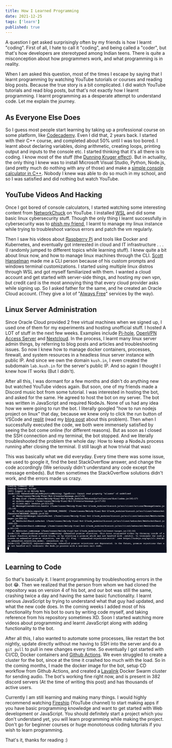 ```yaml
---
title: How I Learned Programming
date: 2021-12-25
tags: ['learn']
published: true
---
```


A question I get asked surprisingly often by my friends is how I learnt "coding". First of all, I hate to call it "coding", and being called a "coder", but that's how developers are stereotyped among Indian teens. There is quite a misconception about how programmers work, and what programming is in reality.

<!--more-->

When I am asked this question, most of the times I escape by saying that I learnt programming by watching YouTube tutorials or courses and reading blog posts. Because the true story is a bit complicated. I did watch YouTube tutorials and read blog posts, but that's not exactly how I learnt programming. I learnt programming as a desperate attempt to understand code. Let me explain the journey.

## As Everyone Else Does

So I guess most people start learning by taking up a professional course on some platform, like [Codecademy](https://www.codecademy.com). Even I did that, 2 years back. I started with their C++ course, and completed about 50% until I was too bored. I learnt about declaring variables, doing arithmetic, creating loops, printing output and inputs to the console etc. I started thinking that it's all there is to coding. I know most of the stuff (the [Dunning Kruger effect](https://en.wikipedia.org/wiki/Dunning%E2%80%93Kruger_effect)). But in actuality, the only thing I knew was to install Microsoft Visual Studio, Python, Node.js, (and pretty much do nothing with any of those) and make a [simple console calculator in C++](https://github.com/CyLicon/Simple_Calc). Nobody I knew was able to do so much in my school, and so I was satisfied and did nothing but watch YouTube.

## YouTube Videos And Hacking

Once I got bored of console calculators, I started watching some interesting content from [NetworkChuck](https://www.youtube.com/user/NetworkChuck) on YouTube. I installed [WSL](https://docs.microsoft.com/en-us/windows/wsl/) and did some basic linux cybersecurity stuff. Though the only thing I learnt successfully in cybersecurity was to [phish my friend](https://youtu.be/u9dBGWVwMMA), I learnt to manage my linux instance while trying to troubleshoot various errors and patch the vm regularly.

Then I saw his videos about [Raspberry Pi](https://www.youtu.be/dH3DdLy574M) and tools like Docker and Kubernetes, and eventually got interested in cloud and IT infrastructure . . . (I randomly jumped to different topics while learning stuff). I knew quite a bit about linux now, and how to manage linux machines through the CLI. [Scott Hanselman](https://www.youtube.com/c/shanselman) made me a CLI person because of his custom prompts and windows terminal customizations. I started using multiple linux distros through WSL and got myself familiarized with them. I wanted a cloud account and get started with server-side things, and hosting my own vpn, but credit card is the most annoying thing that every cloud provider asks while signing up. So I asked father for the same, and he created an Oracle Cloud account. (They give a lot of "[Always Free](https://www.oracle.com/cloud/free/)" services by the way).

## Linux Server Administration

Since Oracle Cloud provided 2 free virtual machines when we signed up, I used one of them for my experiments and hosting unofficial stuff. I hosted A LOT of stuff in the next few weeks. Examples include [Pi-hole](https://pi-hole.net/), [OpenVPN Access Server](https://openvpn.net/access-server/) and [Nextcloud](https://nextcloud.com/). In the process, I learnt many linux server admin things, by referring to blog posts and articles and troubleshooting issues. So now I knew how to manage docker containers, processes, firewall, and system resources in a headless linux server instance with public IP. And since we own the domain `kush.in`, I even created the subdomain `lab.kush.in` for the server's public IP. And so again I thought I knew how IT works (But I didn't).

After all this, I was dormant for a few months and didn't do anything new but watched YouTube videos again. But soon, one of my friends made a Discord music bot from some tutorial. I was interested in hosting the bot, and asked for the same. He agreed to host the bot on my server. The bot was written in JavaScript and required NodeJs. None of us had any idea how we were going to run the bot. I literally googled "how to run nodejs project on linux" that day, because we knew only to click the run button of VSCode and [replit](https://replit.com/) (read my [blog post](../post/How-To-Not-Learn-Computer-Science/) about this problem). Then when I successfully executed the code, we both were immensely satisfied by seeing the bot come online (for different reasons). But as soon as I closed the SSH connection and my terminal, the bot stopped. And we literally troubleshooted the problem the whole day: How to keep a NodeJs process running after closing the terminal. (I still laugh at how trivial that was)

This was basically what we did everyday. Every time there was some issue, we used to google it, find the best StackOverflow answer, and change the code accordingly (We seriously didn't understand any code except the message embeds). But then sometimes the StackOverflow solutions didn't work, and the errors made us crazy.

![Melody Error](./melody-error.png)

## Learning to Code

So that's basically it. I learnt programming by troubleshooting errors in the bot :joy:. Then we realized that the person from whom we had cloned the repository was on version 4 of his bot, and our bot was still the same, crashing twice a day and having the same basic functionality. I learnt serious JavaScript by trying to understand what that guy had updated, and what the new code does. In the coming weeks I added most of his functionality from his bot to ours by writing code myself, and taking reference from his repository sometimes XD. Soon I started watching more videos about programming and learnt JavaScript along with adding functionality to the bot.

After all this, I also wanted to automate some processes, like restart the bot nightly, update directly without me having to SSH into the server and do a `git pull` to pull in new changes every time. So eventually I got started with CI/CD, Docker containers and [Github Actions](https://github.com/features/actions). We even struggled to create a cluster for the bot, since at the time it crashed too much with the load. So in the coming months, I made the docker image for the bot, setup CD workflow from Github Actions, and created a [Lavalink](https://github.com/freyacodes/Lavalink) Docker Swarm cluster for sending audio. The bot's working fine right now, and is present in 382 discord servers (At the time of writing this post) and has thousands of active users.

Currently I am still learning and making many things. I would highly recommend watching [Fireship](https://www.youtube.com/c/fireship) (YouTube channel) to start making apps if you have basic programming knowledge and want to get started with Web development or JavaScript. You should definitely start a project which you don't understand yet, you will learn programming while making the project. Don't go for beginner courses or huge monotonous coding tutorials if you wish to learn programming.

That's it, thanks for reading :)
